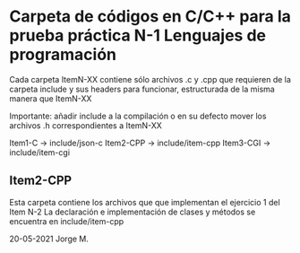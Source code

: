 # Carpeta de códigos en C/C++ para la prueba práctica N-1 Lenguajes de programación
Cada carpeta ItemN-XX contiene sólo archivos .c y .cpp que requieren de la carpeta include y sus headers para funcionar, estructurada de la misma manera que ItemN-XX

Importante: añadir include a la compilación o en su defecto mover los archivos .h correspondientes a ItemN-XX

Item1-C -> include/json-c
Item2-CPP -> include/item-cpp
Item3-CGI -> include/item-cgi

## Item2-CPP
Esta carpeta contiene los archivos que que implementan el ejercicio 1 del Item N-2
La declaración e implementación de clases y métodos se encuentra en include/item-cpp

20-05-2021 Jorge M.
